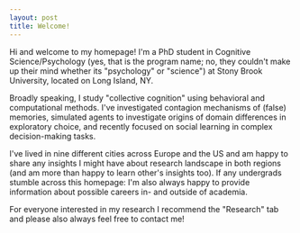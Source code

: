 ```yaml
---
layout: post
title: Welcome!
---
```


Hi and welcome to my homepage! I'm a PhD student in Cognitive Science/Psychology (yes, that is the program name; no, they couldn't make up their mind whether its "psychology" or "science") at Stony Brook University, located on Long Island, NY. 

Broadly speaking, I study "collective cognition" using behavioral and computational methods. I've investigated contagion mechanisms of (false) memories, simulated agents to investigate origins of domain differences in exploratory choice, and recently focused on social learning in complex decision-making tasks. 

I've lived in nine different cities across Europe and the US and am happy to share any insights I might have about research landscape in both regions (and am more than happy to learn other's insights too). If any undergrads stumble across this homepage: I'm also always happy to provide information about possible careers in- and outside of academia. 

For everyone interested in my research I recommend the "Research" tab and please also always feel free to contact me!
